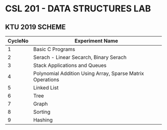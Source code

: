 # CSL 201  - DATA STRUCTURES LAB
## KTU 2019 SCHEME

| CycleNo | Experiment Name |
|----------|----------|
|1   | Basic C Programs    |
|2   | Serach - Linear Secarch, Binary Serach   |
|3   | Stack Applications and Queues  |
|4   | Polynomial Addition Using Array, Sparse Matrix Operations   |
|5   | Linked List  |
|6   | Tree   |
|7   | Graph   |
|8   |  Sorting  |
|9   | Hashing |
